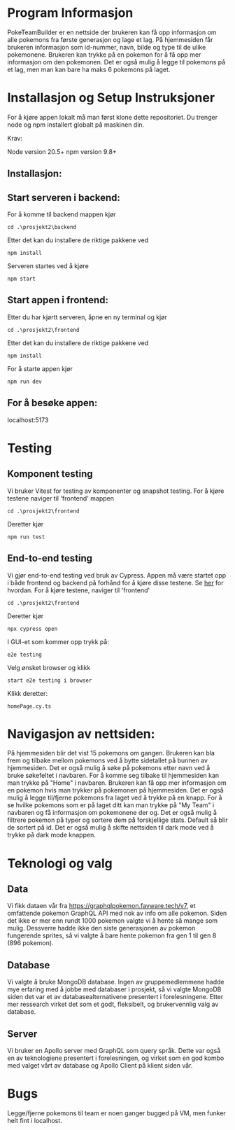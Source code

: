 # Program Informasjon

PokeTeamBuilder er en nettside der brukeren kan få opp informasjon om alle pokemons fra første generasjon og lage et lag.
På hjemmesiden får brukeren informasjon som id-nummer, navn, bilde og type til de ulike pokemonene. 
Brukeren kan trykke på en pokemon for å få opp mer informasjon om den pokemonen.
Det er også mulig å legge til pokemons på et lag, men man kan bare ha maks 6 pokemons på laget.

# Installasjon og Setup Instruksjoner

For å kjøre appen lokalt må man først klone dette repositoriet. Du trenger node og npm installert globalt på maskinen din.

Krav:

Node version 20.5+
npm version 9.8+

## Installasjon:

## Start serveren i backend:

For å komme til backend mappen kjør

`cd .\prosjekt2\backend`

Etter det kan du installere de riktige pakkene ved

`npm install`

Serveren startes ved å kjøre

`npm start`

## Start appen i frontend:

Etter du har kjørtt serveren, åpne en ny terminal og kjør

`cd .\prosjekt2\frontend`

Etter det kan du installere de riktige pakkene ved

`npm install`

For å starte appen kjør

`npm run dev`

## For å besøke appen:

localhost:5173

# Testing

## Komponent testing

Vi bruker Vitest for testing av komponenter og snapshot testing. For å kjøre testene naviger til 'frontend' mappen

`cd .\prosjekt2\frontend`

Deretter kjør

`npm run test`

## End-to-end testing

Vi gjør end-to-end testing ved bruk av Cypress. Appen må være startet opp i både frontend og backend på forhånd for å kjøre disse testene. Se [her](#start-appen-i-backend) for hvordan. For å kjøre testene, naviger til 'frontend'

`cd .\prosjekt2\frontend`

Deretter kjør

`npx cypress open`

I GUI-et som kommer opp trykk på:

`e2e testing`

Velg ønsket browser og klikk

`start e2e testing i browser`

Klikk deretter:

`homePage.cy.ts`

# Navigasjon av nettsiden:

På hjemmesiden blir det vist 15 pokemons om gangen. Brukeren kan bla frem og tilbake mellom pokemons ved å bytte sidetallet på bunnen av hjemmesiden. 
Det er også mulig å søke på pokemons etter navn ved å bruke søkefeltet i navbaren. For å komme seg tilbake til hjemmesiden kan man trykke på "Home" i navbaren. 
Brukeren kan få opp mer informasjon om en pokemon hvis man trykker på pokemonen på hjemmesiden. 
Det er også mulig å legge til/fjerne pokemons fra laget ved å trykke på en knapp.
For å se hvilke pokemons som er på laget ditt kan man trykke på "My Team" i navbaren og få informasjon om pokemonene der og.
Det er også mulig å filtrere pokemon på typer og sortere dem på forskjellige stats. Default så blir de sortert på id.
Det er også mulig å skifte nettsiden til dark mode ved å trykke på dark mode knappen.

# Teknologi og valg

## Data

Vi fikk dataen vår fra https://graphqlpokemon.favware.tech/v7, et omfattende pokemon GraphQL API med nok av info om alle pokemon. Siden det ikke er mer enn rundt
1000 pokemon valgte vi å hente så mange som mulig. Dessverre hadde ikke den siste generasjonen av pokemon fungerende sprites, så vi valgte å bare hente pokemon fra
gen 1 til gen 8 (896 pokemon).

## Database

Vi valgte å bruke MongoDB database. Ingen av gruppemedlemmene hadde mye erfaring med å jobbe med databaser i prosjekt, så vi valgte MongoDB siden det var et av
databasealternativene presentert i forelesningene. Etter mer ressearch virket det som et godt, fleksibelt, og brukervennlig valg av database.

## Server

Vi bruker en Apollo server med GraphQL som query språk. Dette var også en av teknologiene presentert i forelesningen, og virket som en god kombo med valget vårt
av database og Apollo Client på klient siden vår.

# Bugs

Legge/fjerne pokemons til team er noen ganger bugged på VM, men funker helt fint i localhost.
